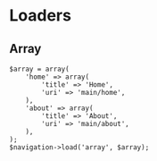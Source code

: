# Loaders

## Array

    $array = array(
        'home' => array(
            'title' => 'Home',
            'uri' => 'main/home',
        ),
        'about' => array(
            'title' => 'About',
            'uri' => 'main/about',
        ),
    );
    $navigation->load('array', $array);